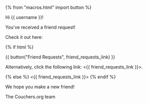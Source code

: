 {% from "macros.html" import button %}

Hi {{ username }}!

You've received a friend request!

Check it out here:

{% if html %}

{{ button("Friend Requests", friend_requests_link) }}

Alternatively, click the following link: <{{ friend_requests_link }}>.

{% else %}
<{{ friend_requests_link }}>
{% endif %}

We hope you make a new friend!

The Couchers.org team
